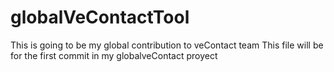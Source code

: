 # globalVeContactTool
This is going to be my global contribution to veContact team
This file will be for the first commit in my globalveContact proyect
